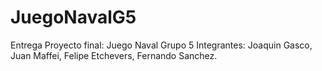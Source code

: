 # JuegoNavalG5
Entrega Proyecto final: Juego Naval
Grupo 5
Integrantes: Joaquin Gasco, Juan Maffei, Felipe Etchevers, Fernando Sanchez.
